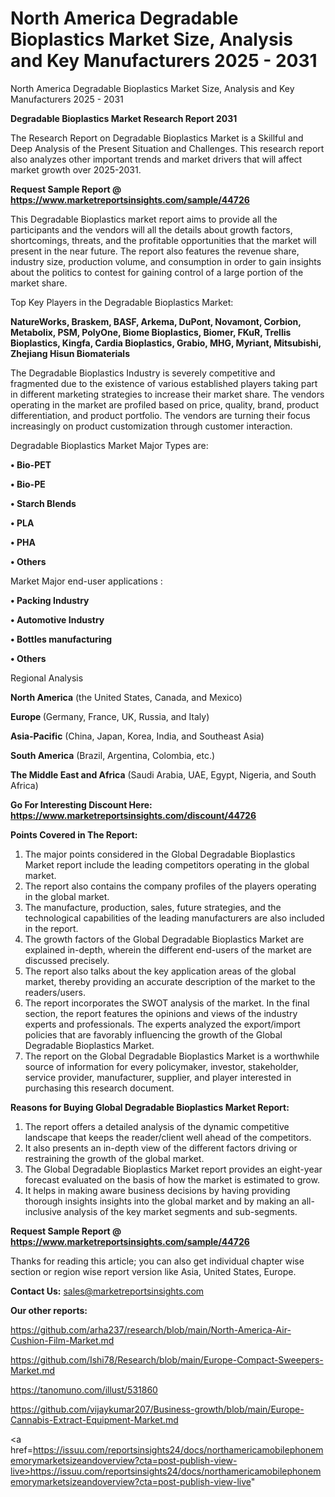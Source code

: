 # North America Degradable Bioplastics Market Size, Analysis and Key Manufacturers 2025 - 2031
North America Degradable Bioplastics Market Size, Analysis and Key Manufacturers 2025 - 2031

<strong>Degradable Bioplastics Market Research Report 2031</strong>

The Research Report on Degradable Bioplastics Market is a Skillful and Deep Analysis of the Present Situation and Challenges. This research report also analyzes other important trends and market drivers that will affect market growth over 2025-2031.

<strong>Request Sample Report @ <a href=https://www.marketreportsinsights.com/sample/44726>https://www.marketreportsinsights.com/sample/44726</a></strong>

This Degradable Bioplastics market report aims to provide all the participants and the vendors will all the details about growth factors, shortcomings, threats, and the profitable opportunities that the market will present in the near future. The report also features the revenue share, industry size, production volume, and consumption in order to gain insights about the politics to contest for gaining control of a large portion of the market share.

Top Key Players in the Degradable Bioplastics Market:

<strong>NatureWorks, Braskem, BASF, Arkema, DuPont, Novamont, Corbion, Metabolix, PSM, PolyOne, Biome Bioplastics, Biomer, FKuR, Trellis Bioplastics, Kingfa, Cardia Bioplastics, Grabio, MHG, Myriant, Mitsubishi, Zhejiang Hisun Biomaterials</strong>

The Degradable Bioplastics Industry is severely competitive and fragmented due to the existence of various established players taking part in different marketing strategies to increase their market share. The vendors operating in the market are profiled based on price, quality, brand, product differentiation, and product portfolio. The vendors are turning their focus increasingly on product customization through customer interaction.

Degradable Bioplastics Market Major Types are:

<strong>•  Bio-PET

•  Bio-PE

•  Starch Blends

•  PLA

•  PHA

•  Others</strong>

Market Major end-user applications :

<strong>•  Packing Industry

•  Automotive Industry

•  Bottles manufacturing

•  Others</strong>

Regional Analysis

</u><strong><b>North America</b></strong> (the United States, Canada, and Mexico)

<strong><b>Europe </b></strong>(Germany, France, UK, Russia, and Italy)

<strong><b>Asia-Pacific</b></strong> (China, Japan, Korea, India, and Southeast Asia)

<strong><b>South America</b></strong> (Brazil, Argentina, Colombia, etc.)

<strong><b>The Middle East and Africa</b></strong> (Saudi Arabia, UAE, Egypt, Nigeria, and South Africa)

<strong>Go For Interesting Discount Here: <a href=https://www.marketreportsinsights.com/discount/44726>https://www.marketreportsinsights.com/discount/44726</a></strong>

<strong>Points Covered in The Report:</strong>
<ol>
  <li>The major points considered in the Global Degradable Bioplastics Market report include the leading competitors operating in the global market.</li>
  <li>The report also contains the company profiles of the players operating in the global market.</li>
  <li>The manufacture, production, sales, future strategies, and the technological capabilities of the leading manufacturers are also included in the report.</li>
  <li>The growth factors of the Global Degradable Bioplastics Market are explained in-depth, wherein the different end-users of the market are discussed precisely.</li>
  <li>The report also talks about the key application areas of the global market, thereby providing an accurate description of the market to the readers/users.</li>
  <li>The report incorporates the SWOT analysis of the market. In the final section, the report features the opinions and views of the industry experts and professionals. The experts analyzed the export/import policies that are favorably influencing the growth of the Global Degradable Bioplastics Market.</li>
  <li>The report on the Global Degradable Bioplastics Market is a worthwhile source of information for every policymaker, investor, stakeholder, service provider, manufacturer, supplier, and player interested in purchasing this research document.</li>
</ol>
<strong>Reasons for Buying Global Degradable Bioplastics Market Report:</strong>

<ol>
  <li>The report offers a detailed analysis of the dynamic competitive landscape that keeps the reader/client well ahead of the competitors.</li>
  <li>It also presents an in-depth view of the different factors driving or restraining the growth of the global market.</li>
  <li>The Global Degradable Bioplastics Market report provides an eight-year forecast evaluated on the basis of how the market is estimated to grow.</li>
  <li>It helps in making aware business decisions by having providing thorough insights insights into the global market and by making an all-inclusive analysis of the key market segments and sub-segments.</li>
</ol>
<strong>Request Sample Report @ <a href=https://www.marketreportsinsights.com/sample/44726>https://www.marketreportsinsights.com/sample/44726</a></strong>


Thanks for reading this article; you can also get individual chapter wise section or region wise report version like Asia, United States, Europe.

<strong>Contact Us:</strong>
sales@marketreportsinsights.com

<strong>Our other reports:</strong>

<a href=https://github.com/arha237/research/blob/main/North-America-Air-Cushion-Film-Market.md>https://github.com/arha237/research/blob/main/North-America-Air-Cushion-Film-Market.md</a>

<a href=https://github.com/Ishi78/Research/blob/main/Europe-Compact-Sweepers-Market.md>https://github.com/Ishi78/Research/blob/main/Europe-Compact-Sweepers-Market.md</a>

<a href=https://tanomuno.com/illust/531860>https://tanomuno.com/illust/531860</a>

<a href=https://github.com/vijaykumar207/Business-growth/blob/main/Europe-Cannabis-Extract-Equipment-Market.md>https://github.com/vijaykumar207/Business-growth/blob/main/Europe-Cannabis-Extract-Equipment-Market.md</a>

<a href=https://issuu.com/reportsinsights24/docs/northamericamobilephonememorymarketsizeandoverview?cta=post-publish-view-live>https://issuu.com/reportsinsights24/docs/northamericamobilephonememorymarketsizeandoverview?cta=post-publish-view-live</a>"
